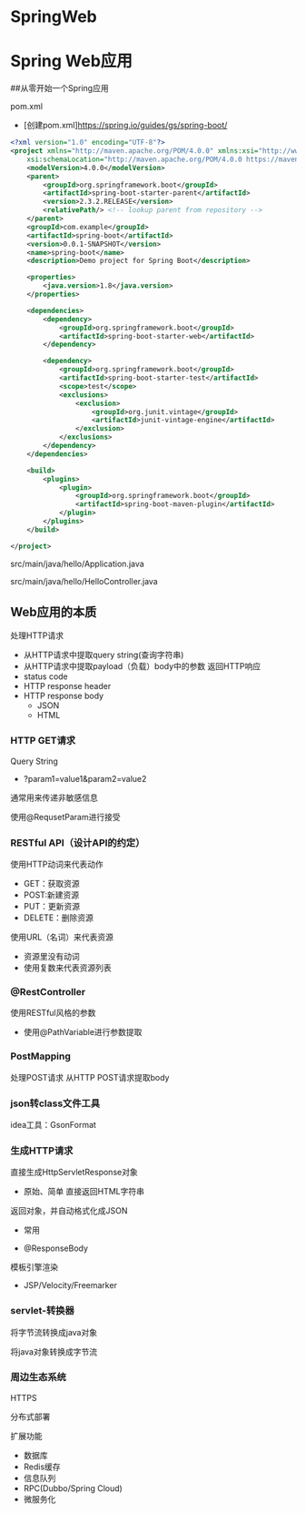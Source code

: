 # SpringWeb


<!--more-->
# Spring Web应用

##从零开始一个Spring应用

pom.xml
- [创建pom.xml]https://spring.io/guides/gs/spring-boot/
```xml
<?xml version="1.0" encoding="UTF-8"?>
<project xmlns="http://maven.apache.org/POM/4.0.0" xmlns:xsi="http://www.w3.org/2001/XMLSchema-instance"
	xsi:schemaLocation="http://maven.apache.org/POM/4.0.0 https://maven.apache.org/xsd/maven-4.0.0.xsd">
	<modelVersion>4.0.0</modelVersion>
	<parent>
		<groupId>org.springframework.boot</groupId>
		<artifactId>spring-boot-starter-parent</artifactId>
		<version>2.3.2.RELEASE</version>
		<relativePath/> <!-- lookup parent from repository -->
	</parent>
	<groupId>com.example</groupId>
	<artifactId>spring-boot</artifactId>
	<version>0.0.1-SNAPSHOT</version>
	<name>spring-boot</name>
	<description>Demo project for Spring Boot</description>

	<properties>
		<java.version>1.8</java.version>
	</properties>

	<dependencies>
		<dependency>
			<groupId>org.springframework.boot</groupId>
			<artifactId>spring-boot-starter-web</artifactId>
		</dependency>

		<dependency>
			<groupId>org.springframework.boot</groupId>
			<artifactId>spring-boot-starter-test</artifactId>
			<scope>test</scope>
			<exclusions>
				<exclusion>
					<groupId>org.junit.vintage</groupId>
					<artifactId>junit-vintage-engine</artifactId>
				</exclusion>
			</exclusions>
		</dependency>
	</dependencies>

	<build>
		<plugins>
			<plugin>
				<groupId>org.springframework.boot</groupId>
				<artifactId>spring-boot-maven-plugin</artifactId>
			</plugin>
		</plugins>
	</build>

</project>
```

src/main/java/hello/Application.java

src/main/java/hello/HelloController.java

## Web应用的本质

处理HTTP请求
- 从HTTP请求中提取query string(查询字符串)
- 从HTTP请求中提取payload（负载）body中的参数
返回HTTP响应
- status code
- HTTP response header
- HTTP response body
    - JSON
    - HTML
    
### HTTP GET请求
Query String
- ?param1=value1&param2=value2

通常用来传递非敏感信息

使用@RequsetParam进行接受

### RESTful API（设计API的约定）

使用HTTP动词来代表动作
- GET：获取资源
- POST:新建资源
- PUT：更新资源
- DELETE：删除资源

使用URL（名词）来代表资源
- 资源里没有动词
- 使用复数来代表资源列表

### @RestController
使用RESTful风格的参数
- 使用@PathVariable进行参数提取
### PostMapping
处理POST请求
从HTTP POST请求提取body

### json转class文件工具
idea工具：GsonFormat

### 生成HTTP请求
直接生成HttpServletResponse对象
- 原始、简单
直接返回HTML字符串

返回对象，并自动格式化成JSON

- 常用

- @ResponseBody

模板引擎渲染
- JSP/Velocity/Freemarker
### servlet-转换器

将字节流转换成java对象

将java对象转换成字节流

### 周边生态系统
HTTPS

分布式部署

扩展功能

- 数据库
- Redis缓存
- 信息队列
- RPC(Dubbo/Spring Cloud)
- 微服务化


